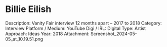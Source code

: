 # Billie Eilish

Description: Vanity Fair interview 12 months apart – 2017 to 2018
Category: Interview
Platform / Medium: YouTube
Digi / IRL: Digital
Type: Artist
Approach: Ideas
Year: 2018
Attachment: Screenshot_2024-05-05_at_10.19.51.png